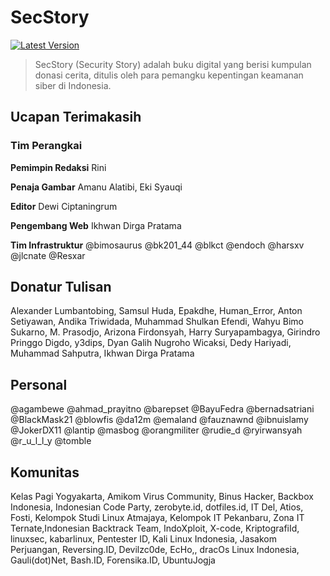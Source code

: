 # SecStory

[![Latest Version](https://img.shields.io/badge/SecStory-v1.1-blue.svg)](https://github.com/NgeSEC/SecStory/releases)

> SecStory (Security Story) adalah buku digital yang berisi kumpulan donasi cerita, ditulis oleh para pemangku kepentingan keamanan siber di Indonesia.


## Ucapan Terimakasih
### Tim Perangkai
**Pemimpin Redaksi**    Rini

**Penaja Gambar**       Amanu Alatibi, Eki Syauqi

**Editor**              Dewi Ciptaningrum

**Pengembang Web**      Ikhwan Dirga Pratama

**Tim Infrastruktur**   @bimosaurus @bk201_44 @blkct @endoch @harsxv @jlcnate @Resxar

## Donatur Tulisan
Alexander Lumbantobing, Samsul Huda, Epakdhe, Human_Error, Anton Setiyawan, Andika Triwidada, Muhammad Shulkan Efendi, Wahyu Bimo Sukarno, M. Prasodjo, Arizona Firdonsyah, Harry Suryapambagya, Girindro Pringgo Digdo, y3dips, Dyan Galih Nugroho Wicaksi, Dedy Hariyadi, Muhammad Sahputra, Ikhwan Dirga Pratama

## Personal 
@agambewe @ahmad_prayitno @barepset @BayuFedra @bernadsatriani @BlackMask21 @blowfis @da12m @emaland @fauznawnd @ibnuislamy @JokerDX11 @lantip @masbog @orangmiliter @rudie_d @ryirwansyah @r_u_l_l_y @tomble


## Komunitas
Kelas Pagi Yogyakarta, Amikom Virus Community, Binus Hacker, Backbox Indonesia, Indonesian Code Party, zerobyte.id, dotfiles.id, IT Del, Atios, Fosti, Kelompok Studi Linux Atmajaya, Kelompok IT Pekanbaru, Zona IT Ternate,Indonesian Backtrack Team, IndoXploit, X-code, KriptografiId, linuxsec, kabarlinux, Pentester ID, Kali Linux Indonesia, Jasakom Perjuangan, Reversing.ID, Devilzc0de, EcHo,, dracOs Linux Indonesia, Gauli(dot)Net, Bash.ID, Forensika.ID, UbuntuJogja 
